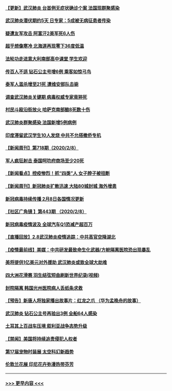 #### [【更新】武汉肺炎 台首例无症状确诊个案 法国现群聚感染](../pages/prog202/a102770740.md?t=02092055) 
#### [武汉肺炎潜伏期约5天 日专家：5成被无病征患者传染](../pages/prog202/a102773145.md?t=02092055) 
#### [疑遭友军攻击 阿富汗2美军死6人伤](../pages/prog202/a102773140.md?t=02092055) 
#### [超乎想像寒冷 北海道再现零下36度低温](../pages/prog202/a102773122.md?t=02092055) 
#### [法轮功走进意大利南部高中课堂 学生欢迎](../pages/prog202/a102773105.md?t=02092055) 
#### [传百人不适 钻石公主号增6例 乘客如惊弓鸟](../pages/prog202/a102773051.md?t=02092055) 
#### [泰军人滥杀增至21死 遭维安部队击毙](../pages/prog202/a102772913.md?t=02092055) 
#### [调查武汉肺炎关键期 病毒权威专家竟猝死](../pages/prog202/a102773033.md?t=02092055) 
#### [村民斗殴沿街放火 哈萨克南部酿8死数十伤](../pages/prog202/a102772980.md?t=02092055) 
#### [武汉肺炎群聚感染 法国新增5例病例](../pages/prog202/a102772957.md?t=02092055) 
#### [印度滞留武汉学生10人发烧 中共不允搭撤侨专机](../pages/prog202/a102772946.md?t=02092055) 
#### [【新闻周刊】第718期（2020/2/8）](../pages/prog202/a102772921.md?t=02092055) 
#### [军人疯狂射击 泰国呵叻府商场至少20死](../pages/prog202/a102772833.md?t=02092055) 
#### [【新闻看点】控疫惨烈！抓“四类”人 女子脖子被扭断](../pages/prog202/a102772896.md?t=02092055) 
#### [【新闻周刊】新冠肺炎扩散迅速 大陆80城封城 海外增患](../pages/prog202/a102772852.md?t=02092055) 
#### [新冠病毒持续传播 2月8日各国情况更新](../pages/prog202/a102772826.md?t=02092055) 
#### [【社区广角镜  】第443期  （2020/2/8）](../pages/prog202/a102772736.md?t=02092055) 
#### [新冠病毒疫情波及 全球汽车Q1恐减产超百万](../pages/prog202/a102772695.md?t=02092055) 
#### [【直播回放】2.8武汉肺炎疫情追踪：中共高官空降湖北](../pages/prog202/a102772618.md?t=02092055) 
#### [【疫情最前线】美媒：中共研发最致命生化武器/方舱隔离医院恐出现暴乱](../pages/prog202/a102772439.md?t=02092055) 
#### [美将提供1亿美元对外援助 武汉肺炎或致全球大劫难](../pages/prog202/a102772361.md?t=02092055) 
#### [四大洲花滑赛 羽生结弦短曲刷新世界纪录(视频)](../pages/prog202/a102772341.md?t=02092055) 
#### [封院隔离 韩国光州医院病人丢纸条求救](../pages/prog202/a102772282.md?t=02092055) 
#### [【预告】新唐人将独家播出故事片：红龙之爪 （华为孟晚舟的故事）](../pages/prog202/a102767728.md?t=02092055) 
#### [武汉肺炎 钻石公主号再验出3例 全船64人感染](../pages/prog202/a102771726.md?t=02092055) 
#### [土耳其上百战车压境 叙利亚战争态势升级](../pages/prog202/a102772132.md?t=02092055) 
#### [【禁闻】美国将持续追责侵犯人权者](../pages/prog202/a102772042.md?t=02092055) 
#### [第17届宠物时装展 太空科幻新趋势](../pages/prog202/a102772033.md?t=02092055) 
#### [伦敦兰花展 印尼花卉弥漫热带芬芳](../pages/prog202/a102772026.md?t=02092055) 

----
#### [ >>> 更早内容 <<< ](../indexes/prog202-earlier.md)
